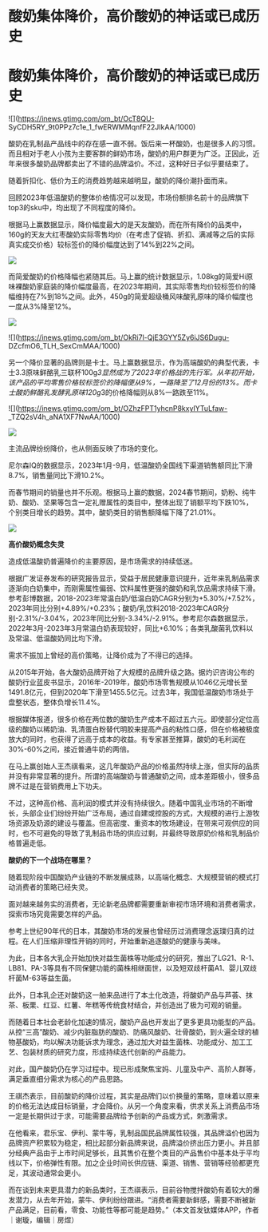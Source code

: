 # 酸奶集体降价，高价酸奶的神话或已成历史

# 酸奶集体降价，高价酸奶的神话或已成历史

![](https://inews.gtimg.com/om_bt/OcT8QU-
SyCDH5RY_9t0PPz7c1e_1_fwERWMMqnfF22JIkAA/1000)

酸奶在乳制品产品线中的存在感一直不弱。饭后来一杯酸奶，也是很多人的习惯。而且相对于老人小孩为主要客群的鲜奶市场，酸奶的用户群更为广泛。正因此，近年来很多酸奶品牌都卖出了不错的品牌溢价。不过，这种好日子似乎要结束了。

随着折扣化、低价为王的消费趋势越来越明显，酸奶的降价潮扑面而来。

回顾2023年低温酸奶的整体价格情况可以发现，市场份额排名前十的品牌旗下top3的sku中，均出现了不同程度的降价。

根据马上赢数据显示，降价幅度最大的是天友酸奶，而在所有降价的品类中，160g的天友大红枣酸奶实际零售均价（在考虑了促销、折扣、满减等之后的实际真实成交价格）较标签价的降价幅度达到了14%到22%之间。

![](https://inews.gtimg.com/om_bt/OLw8yDWzLXVna_YPOaR0p7LAQhSpnTjo2AL1qFK9ZOKz0AA/1000)

而简爱酸奶的价格降幅也紧随其后。马上赢的统计数据显示，1.08kg的简爱Hi原味裸酸奶家庭装的降价幅度最高，在2023年期间，其实际零售均价较标签价的降幅维持在7%到18%之间。此外，450g的简爱超级桶风味酸乳原味的降价幅度也一度从3%降至12%。

![](https://inews.gtimg.com/om_bt/OP3kIUdVvUucQ76bMgkDhI9GSvr7DO3jPaYm_Y4DZO6GEAA/1000)

![](https://inews.gtimg.com/om_bt/OkRi7l-QjE3GYY5Zy6iJS6Dugu-
DZcfmO6_TLH_SexCmMAA/1000)

另一个降价显著的品牌则是卡士。马上赢数据显示，作为高端酸奶的典型代表，卡士3.3原味鲜酪乳三联杯100g*3显然成为了2023年价格战的先行军。从年初开始，该产品的平均零售价格较标签价的降幅便从9%，一路降至了12月份的13%。而卡士酸奶鲜酪乳发酵乳原味120g*3的价格降幅则从8%一路跌至11%。

![](https://inews.gtimg.com/om_bt/OZhzFPT1yhcnP8kxyIYTuLfaw-
_TZQ2sV4h_aNA1XF7NwAA/1000)

![](https://inews.gtimg.com/om_bt/OX_57SsV50mLjO3ge4IrniBGEDltwLsHjfm6tyKxM5Bs8AA/1000)

主流品牌纷纷降价，也从侧面反映了市场的变化。

尼尔森IQ的数据显示，2023年1月-9月，低温酸奶全国线下渠道销售额同比下滑8.7%，销售量同比下滑10.2%。

而春节期间的销量也并不乐观。根据马上赢的数据，2024春节期间，奶粉、纯牛奶、酸奶、坚果等包含一定礼赠属性的类目中，整体出现了销额平均下跌10%，个别类目增长的趋势。其中，酸奶类目的销售额降幅下降了21.01%。

![](https://inews.gtimg.com/om_bt/Ow5P6QvlF2DNNv1mQF22_p6ticuA8zgaovoFKPjxafjU4AA/1000)

**高价酸奶概念失灵**

造成低温酸奶普遍降价的主要原因，是市场需求的持续低迷。

根据广发证券发布的研究报告显示，受益于居民健康意识提升，近年来乳制品需求逐渐向白奶集中，而刚需属性偏弱、饮料属性更强的酸奶和乳饮品需求持续下滑。参考彭博数据，2018-2023年常温白奶/低温白奶CAGR分别为+5.30%/+7.52%，2023年同比分别+4.89%/+0.23%；酸奶/乳饮料2018-2023年CAGR分别-2.31%/-3.04%，2023年同比分别-3.34%/-2.91%。参考尼尔森数据显示，2022年3月-2023年3月常温白奶表现较好，同比+6.10%；各类乳酸菌乳饮料以及常温、低温酸奶同比均下滑。

需求不振加上曾经的高价策略，让降价成为了不得已的选择。

从2015年开始，各大酸奶品牌开始了大规模的品牌升级之路。据灼识咨询公布的酸奶行业蓝皮书显示，2016年-2019年，酸奶市场零售规模从1046亿元增长至1491.8亿元，但到2020年下滑至1455.5亿元。过去3年，我国低温酸奶市场处于盘整状态，整体负增长11.4%。

根据媒体报道，很多价格在两位数的酸奶生产成本不超过五六元。即使部分定位高级的酸奶以稀奶油、乳清蛋白粉替代明胶来提高产品的粘性口感，但在价格被极度放大的同时，也获得了远高于成本的收益。有专家甚至推算，酸奶的毛利润在30%-60%之间，接近普通牛奶的两倍。

在马上赢创始人王杰祺看来，这几年酸奶产品的价格虽然持续上涨，但实际的品质并没有非常显著的提升。所谓的高端酸奶与普通酸奶之间，成本差距极小，很多品牌不过是在营销费用上下功夫。

不过，这种高价格、高利润的模式并没有持续很久。随着中国乳业市场的不断增长，头部企业们纷纷开始广泛布局，通过自建或控股的方式，大规模的进行上游牧场资源及奶源的建设与覆盖。但高密度、重资本的牧场建设，在带来可观供应的同时，也不可避免的导致了乳制品市场的供应过剩，并最终导致原奶价格和乳制品价格普遍走低。

**酸奶的下一个战场在哪里？**

随着现阶段中国酸奶产业链的不断发展成熟，以高端化概念、大规模营销的模式打动消费者的策略已经失灵。

面对越来越务实的消费者，无论新老品牌都需要重新审视市场环境和消费者需求，探索市场究竟需要怎样的产品。

参考上世纪90年代的日本，其酸奶市场的发展也曾经历过消费理念返璞归真的过程。在人们压缩非理性开销的同时，开始重新追逐酸奶的健康与美味。

为此，日本各大乳企开始加快对益生菌株等功能成分的研究，推出了LG21、R-1、LB81、PA-3等具有不同保健功能的菌株相继面世，以及短双歧杆菌A1、婴儿双歧杆菌M-63等益生菌。

此外，日本乳企还对酸奶这一舶来品进行了本土化改造，将酸奶产品与芦荟、抹茶、板栗、红豆、红薯、年糕等传统食材结合，并创造出了极为可观的销量。

而随着日本社会老龄化加速的情况，酸奶产品也开发出了更多更具功能型的产品。从控“三高”酸奶、减少内脏脂肪的酸奶、防痛风酸奶、壮骨酸奶，到火遍全球的植物基酸奶，均以解决功能诉求为理念，通过加大对益生菌株、功能成分、加工工艺、包装材质的研究力度，形成持续迭代创新的产品能力。

对此，国产酸奶仍在学习过程中。现已形成聚焦宝妈、儿童及中产、高阶人群等，满足垂直细分需求为核心的产品思路。

王祺杰表示，目前酸奶的降价过程，其实是品牌们以价换量的策略，意味着以原来的价格无法达成目标销量，才会降价。从另一个角度来看，供求关系上消费品市场一定是长期供过于求，可能需要品牌给予创新的产品或方式，刺激需求。

在他看来，君乐宝、伊利、蒙牛等，乳制品国民品牌属性较强，其品牌溢价也因为品牌资产积累较为稳定，相比起部分新品牌来说，品牌溢价挤出压力更小。并且部分经典产品由于上市时间足够长，且其售价在整个类目的产品售价中基本处于平均线以下，价格弹性有限。加之企业时间长供应链、渠道、销售、营销等经验都更充足，其波动通常会更小。

而在谈到未来更具潜力的新品类时，王杰祺表示，目前谷物搅拌酸奶有着较大的爆发潜力，从去年开始，蒙牛、伊利纷纷跟进。“消费者需要新鲜感，需要不断被新产品满足，目前看，零食、功能性等都可能是趋势。”（本文首发钛媒体APP，作者｜谢璇，编辑｜房煜）

